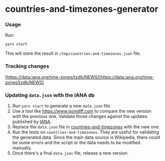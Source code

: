 # countries-and-timezones-generator

### Usage

Run:

```
yarn start
```

This will store the result in `/tmp/countries-and-timezones.json` file.

### Tracking changes

[https://data.iana.org/time-zones/tzdb/NEWS](https://data.iana.org/time-zones/tzdb/NEWS)

### Updating `data.json` with the IANA db

1. Run `yarn start` to generate a new `data.json` file.
2. Use a tool like https://www.jsondiff.com to compare the new version with the previous one. Validate those changes against the updates published by [IANA](https://data.iana.org/time-zones/tzdb/NEWS).
3. Replace the `data.json` file in [countries-and-timezones](https://github.com/manuelmhtr/countries-and-timezones) with the new one.
4. Run the tests on `countries-and-timezones`. They are useful for validating the generated data. Since the main data source is Wikipedia, there could be some errors and the script or the data needs to be modified manually.
5. Once there's a final `data.json` file, release a new version.
